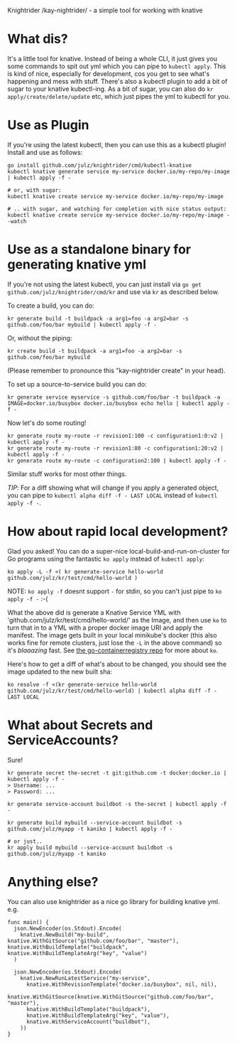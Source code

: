 Knightrider /kay-nightrider/ - a simple tool for working with knative

# What dis?

It's a little tool for knative. Instead of being a whole CLI, it just gives you some commands to spit out yml which you can pipe to `kubectl apply`. This is kind of nice, especially for development, cos you get to see what's happening and mess with stuff. There's also a kubectl plugin to add a bit of sugar to your knative kubectl-ing. As a bit of sugar, you can also do `kr apply/create/delete/update` etc, which just pipes the yml to kubectl for you.

# Use as Plugin

If you're using the latest kubectl, then you can use this as a kubectl plugin! Install and use as follows:

~~~~
go install github.com/julz/knightrider/cmd/kubectl-knative
kubectl knative generate service my-service docker.io/my-repo/my-image | kubectl apply -f -

# or, with sugar:
kubectl knative create service my-service docker.io/my-repo/my-image

# .. with sugar, and watching for completion with nice status output:
kubectl knative create service my-service docker.io/my-repo/my-image --watch
~~~~

# Use as a standalone binary for generating knative yml

If you're not using the latest kubectl, you can just install via `go get github.com/julz/knightrider/cmd/kr` and use via `kr` as described below.

To create a build, you can do:

~~~~
kr generate build -t buildpack -a arg1=foo -a arg2=bar -s github.com/foo/bar mybuild | kubectl apply -f -
~~~~

Or, without the piping:

~~~~
kr create build -t buildpack -a arg1=foo -a arg2=bar -s github.com/foo/bar mybuild
~~~~

(Please remember to pronounce this "kay-nightrider create" in your head).

To set up a source-to-service build you can do:

~~~~
kr generate service myservice -s github.com/foo/bar -t buildpack -a IMAGE=docker.io/busybox docker.io/busybox echo hello | kubectl apply -f -
~~~~

Now let's do some routing!

~~~~
kr generate route my-route -r revision1:100 -c configuration1:0:v2 | kubectl apply -f -
kr generate route my-route -r revision1:80 -c configuration1:20:v2 | kubectl apply -f -
kr generate route my-route -c configuration2:100 | kubectl apply -f -
~~~~

Similar stuff works for most other things.

*TIP*: For a diff showing what will change if you apply a generated object, you can pipe to `kubectl alpha diff -f - LAST LOCAL` instead of `kubectl apply -f -`.

# How about rapid local development?

Glad you asked! You can do a super-nice local-build-and-run-on-cluster for Go programs using the fantastic `ko apply` instead of `kubectl apply`:

~~~~
ko apply -L -f <( kr generate-service hello-world github.com/julz/kr/test/cmd/hello-world )
~~~~

NOTE: `ko apply -f` doesnt support `-` for stdin, so you can't just pipe to `ko apply -f -` :-(

What the above did is generate a Knative Service YML with 'github.com/julz/kr/test/cmd/hello-world/' as the Image, and then use `ko` to turn that in to a YML with a proper docker image URI and apply the manifest. The image gets built in your local minikube's docker (this also works fine for remote clusters, just lose the `-L` in the above command) so it's _blaaazing_ fast. See [the go-containerregistry repo](https://github.com/google/go-containerregistry/tree/master/cmd/ko) for more about `ko`.

Here's how to get a diff of what's about to be changed, you should see the image updated to the new built sha:

~~~~
ko resolve -f <(kr generate-service hello-world github.com/julz/kr/test/cmd/hello-world) | kubectl alpha diff -f - LAST LOCAL
~~~~

# What about Secrets and ServiceAccounts?

Sure!

~~~~
kr generate secret the-secret -t git:github.com -t docker:docker.io | kubectl apply -f -
> Username: ...
> Password: ...

kr generate service-account buildbot -s the-secret | kubectl apply -f -

kr generate build mybuild --service-account buildbot -s github.com/julz/myapp -t kaniko | kubectl apply -f -

# or just..
kr apply build mybuild --service-account buildbot -s github.com/julz/myapp -t kaniko
~~~~

# Anything else?

You can also use knightrider as a nice go library for building knative yml. e.g.

~~~~golang
func main() {
  json.NewEncoder(os.Stdout).Encode( 
    knative.NewBuild("my-build", knative.WithGitSource("github.com/foo/bar", "master"), knative.WithBuildTemplate("buildpack", knative.WithBuildTemplateArg("key", "value")
  )

  json.NewEncoder(os.Stdout).Encode( 
    knative.NewRunLatestService("my-service",
      knative.WithRevisionTemplate("docker.io/busybox", nil, nil), 
      knative.WithGitSource(knative.WithGitSource("github.com/foo/bar", "master"), 
      knative.WithBuildTemplate("buildpack"), 
      knative.WithBuildTemplateArg("key", "value"),
      knative.WithServiceAccount("buildbot"),
    ))
}
~~~~
